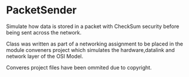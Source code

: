 # PacketSender
Simulate how data is stored in a packet with CheckSum security before being sent across the network.

Class was written as part of a networking assignment to be placed in the module conveners project which simulates the
hardware,datalink and network layer of the OSI Model.

Converes project files have been ommited due to copyright. 
